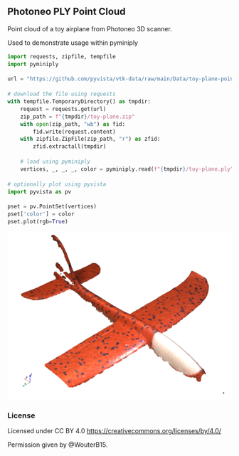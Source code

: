## Photoneo PLY Point Cloud

Point cloud of a toy airplane from Photoneo 3D scanner.

Used to demonstrate usage within pyminiply

```py
import requests, zipfile, tempfile
import pyminiply

url = "https://github.com/pyvista/vtk-data/raw/main/Data/toy-plane-point-cloud/toy-plane.zip"

# download the file using requests
with tempfile.TemporaryDirectory() as tmpdir:
    request = requests.get(url)
    zip_path = f"{tmpdir}/toy-plane.zip"
    with open(zip_path, "wb") as fid:
        fid.write(request.content)
    with zipfile.ZipFile(zip_path, "r") as zfid:
        zfid.extractall(tmpdir)

    # load using pyminiply
    vertices, _, _, _, color = pyminiply.read(f"{tmpdir}/toy-plane.ply")

# optionally plot using pyvista
import pyvista as pv

pset = pv.PointSet(vertices)
pset['color'] = color
pset.plot(rgb=True)

```

![Toy Plane - Point Cloud](toy-plane.png "Toy Plane Point Cloud")

### License

Licensed under CC BY 4.0
https://creativecommons.org/licenses/by/4.0/

Permission given by @WouterB15.
